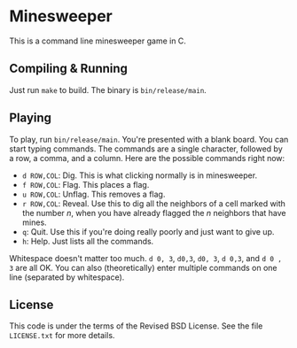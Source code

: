 Minesweeper
===========

This is a command line minesweeper game in C.


Compiling & Running
-------------------

Just run `make` to build.  The binary is `bin/release/main`.


Playing
-------

To play, run `bin/release/main`.  You're presented with a blank board.  You can
start typing commands.  The commands are a single character, followed by a row,
a comma, and a column.  Here are the possible commands right now:

* `d ROW,COL`: Dig.  This is what clicking normally is in minesweeper.
* `f ROW,COL`: Flag.  This places a flag.
* `u ROW,COL`: Unflag.  This removes a flag.
* `r ROW,COL`: Reveal.  Use this to dig all the neighbors of a cell marked with
  the number *n*, when you have already flagged the *n* neighbors that have
  mines.
* `q`: Quit.  Use this if you're doing really poorly and just want to give up.
* `h`: Help.  Just lists all the commands.

Whitespace doesn't matter too much.  `d 0, 3`, `d0,3`, `d0, 3`, `d 0,3`, and `d
0 , 3` are all OK.  You can also (theoretically) enter multiple commands on one
line (separated by whitespace).


License
-------

This code is under the terms of the Revised BSD License.  See the file
`LICENSE.txt` for more details.
